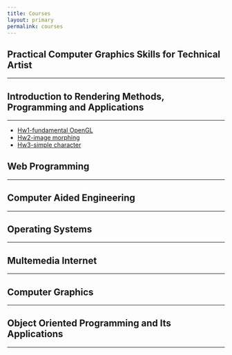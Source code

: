 ```yaml
---
title: Courses
layout: primary
permalink: courses
---
```





## Practical Computer Graphics Skills for Technical Artist
***

## Introduction to Rendering Methods, Programming and Applications
***
- [Hw1-fundamental OpenGL](/courses/rendering/hw1)
- [Hw2-image morphing](/courses/rendering/hw2)
- [Hw3-simple character](/courses/rendering/hw3)

## Web Programming
***
## Computer Aided Engineering 
***
## Operating Systems
***
## Multemedia Internet
***
## Computer Graphics
***
## Object Oriented Programming and Its Applications
***